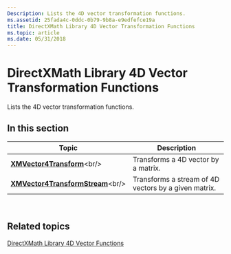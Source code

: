 ```yaml
---
Description: Lists the 4D vector transformation functions.
ms.assetid: 25fada4c-0ddc-0b79-9b8a-e9edfefce19a
title: DirectXMath Library 4D Vector Transformation Functions
ms.topic: article
ms.date: 05/31/2018
---
```


# DirectXMath Library 4D Vector Transformation Functions

Lists the 4D vector transformation functions.

## In this section



| Topic                                                                   | Description                                                     |
|-------------------------------------------------------------------------|-----------------------------------------------------------------|
| [**XMVector4Transform**](https://msdn.microsoft.com/en-us/library/Ee420986(v=VS.85).aspx)<br/>             | Transforms a 4D vector by a matrix.<br/>                  |
| [**XMVector4TransformStream**](https://msdn.microsoft.com/en-us/library/Hh404783(v=VS.85).aspx)<br/> | Transforms a stream of 4D vectors by a given matrix.<br/> |



 

## Related topics

<dl> <dt>

[DirectXMath Library 4D Vector Functions](ovw-xnamath-reference-functions-vector4.md)
</dt> </dl>

 

 




